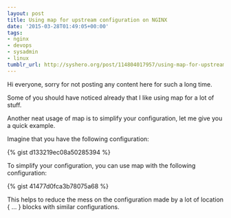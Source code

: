 ```yaml
---
layout: post
title: Using map for upstream configuration on NGINX
date: '2015-03-28T01:49:05+00:00'
tags:
- nginx
- devops
- sysadmin
- linux
tumblr_url: http://syshero.org/post/114804017957/using-map-for-upstream-configuration-on-nginx
---
```

Hi everyone, sorry for not posting any content here for such a long time.

Some of you should have noticed already that I like using map for a lot of stuff.
<!--more-->
Another neat usage of map is to simplify your configuration, let me give you a quick example.

Imagine that you have the following configuration:

{% gist d133219ec08a50285394 %}

To simplify your configuration, you can use map with the following configuration:

{% gist 41477d0fca3b78075a68 %}

This helps to reduce the mess on the configuration made by a lot of location { … } blocks with similar configurations.
